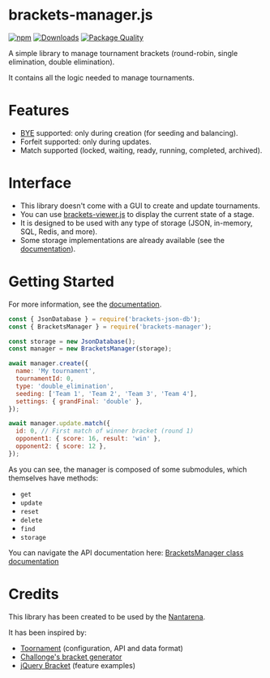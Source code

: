 # brackets-manager.js

[![npm](https://img.shields.io/npm/v/brackets-manager.svg)](https://www.npmjs.com/package/brackets-manager)
[![Downloads](https://img.shields.io/npm/dt/brackets-manager.svg)](https://www.npmjs.com/package/brackets-manager)
[![Package Quality](https://packagequality.com/shield/brackets-manager.svg)](https://packagequality.com/#?package=brackets-manager)

A simple library to manage tournament brackets (round-robin, single elimination, double elimination).

It contains all the logic needed to manage tournaments.

# Features

- [BYE](https://en.wikipedia.org/wiki/Bye_%28sports%29) supported: only during creation (for seeding and balancing).
- Forfeit supported: only during updates.
- Match supported (locked, waiting, ready, running, completed, archived).

# Interface

- This library doesn't come with a GUI to create and update tournaments.
- You can use [brackets-viewer.js](https://github.com/Drarig29/brackets-viewer.js) to display the current state of a stage.
- It is designed to be used with any type of storage (JSON, in-memory, SQL, Redis, and more).
- Some storage implementations are already available (see the [documentation](https://drarig29.github.io/brackets-docs/user-guide/storage/)).

# Getting Started

For more information, see the [documentation](https://drarig29.github.io/brackets-docs/getting-started/).

```js
const { JsonDatabase } = require('brackets-json-db');
const { BracketsManager } = require('brackets-manager');

const storage = new JsonDatabase();
const manager = new BracketsManager(storage);

await manager.create({
  name: 'My tournament',
  tournamentId: 0,
  type: 'double_elimination',
  seeding: ['Team 1', 'Team 2', 'Team 3', 'Team 4'],
  settings: { grandFinal: 'double' },
});

await manager.update.match({
  id: 0, // First match of winner bracket (round 1)
  opponent1: { score: 16, result: 'win' },
  opponent2: { score: 12 },
});
```

As you can see, the manager is composed of some submodules, which themselves have methods:
  - `get`
  - `update`
  - `reset`
  - `delete`
  - `find`
  - `storage`

You can navigate the API documentation here: [BracketsManager class documentation](https://drarig29.github.io/brackets-docs/reference/manager/classes/BracketsManager.html)

# Credits

This library has been created to be used by the [Nantarena](https://nantarena.net/).

It has been inspired by:

- [Toornament](https://www.toornament.com/en_US/) (configuration, API and data format)
- [Challonge's bracket generator](https://challonge.com/tournaments/bracket_generator)
- [jQuery Bracket](http://www.aropupu.fi/bracket/) (feature examples)
